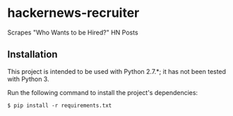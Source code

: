 # hackernews-recruiter
Scrapes "Who Wants to be Hired?" HN Posts

## Installation

This project is intended to be used with Python 2.7.*; it has not been tested with Python 3.

Run the following command to install the project's dependencies:

	$ pip install -r requirements.txt
